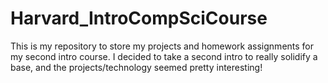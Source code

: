# Harvard_IntroCompSciCourse
This is my repository to store my projects and homework assignments for my second intro course. I decided to take a second intro to really solidify a base, and the projects/technology seemed pretty interesting! 
